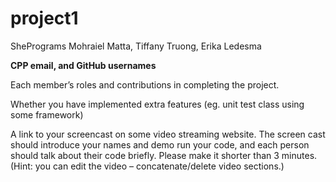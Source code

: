# project1
ShePrograms
Mohraiel Matta, Tiffany Truong, Erika Ledesma

**CPP email, and GitHub usernames**

Each member’s roles and contributions in completing the project.

Whether you have implemented extra features (eg. unit test class using some framework)

A link to your screencast on some video streaming website. The screen cast should introduce your names and demo run your code, and each person should talk about their code briefly. Please make it shorter than 3 minutes. (Hint: you can edit the video – concatenate/delete video sections.)
